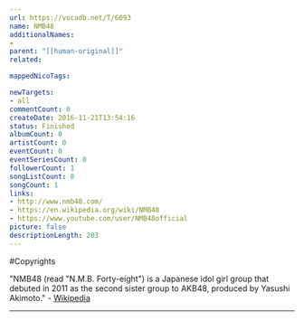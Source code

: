 ```yaml
---
url: https://vocadb.net/T/6093
name: NMB48
additionalNames: 
- 
parent: "[[human-original]]"
related:

mappedNicoTags:

newTargets:
- all
commentCount: 0
createDate: 2016-11-21T13:54:16
status: Finished
albumCount: 0
artistCount: 0
eventCount: 0
eventSeriesCount: 0
followerCount: 1
songListCount: 0
songCount: 1
links: 
- http://www.nmb48.com/
- https://en.wikipedia.org/wiki/NMB48
- https://www.youtube.com/user/NMB48official
picture: false
descriptionLength: 203
---
```


#Copyrights

"NMB48 (read "N.M.B. Forty-eight") is a Japanese idol girl group that debuted in 2011 as the second sister group to AKB48, produced by Yasushi Akimoto." - [Wikipedia](https://en.wikipedia.org/wiki/NMB48)

---

